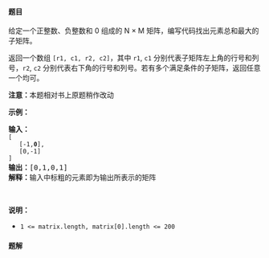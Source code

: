 #### 题目
<p>给定一个正整数、负整数和 0 组成的 N &times; M&nbsp;矩阵，编写代码找出元素总和最大的子矩阵。</p>

<p>返回一个数组 <code>[r1, c1, r2, c2]</code>，其中 <code>r1</code>, <code>c1</code> 分别代表子矩阵左上角的行号和列号，<code>r2</code>, <code>c2</code> 分别代表右下角的行号和列号。若有多个满足条件的子矩阵，返回任意一个均可。</p>

<p><strong>注意：</strong>本题相对书上原题稍作改动</p>

<p><strong>示例：</strong></p>

<pre><strong>输入：
</strong><code>[
&nbsp;  [-1,<strong>0</strong>],
&nbsp;  [0,-1]
]</code>
<strong>输出：</strong>[0,1,0,1]
<strong>解释：</strong>输入中标粗的元素即为输出所表示的矩阵</pre>

<p>&nbsp;</p>

<p><strong>说明：</strong></p>

<ul>
	<li><code>1 &lt;= matrix.length, matrix[0].length &lt;= 200</code></li>
</ul>


 #### 题解